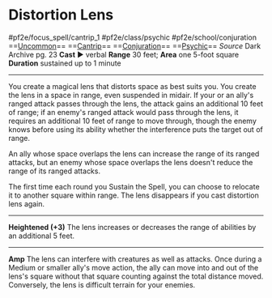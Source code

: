 # Distortion Lens
#pf2e/focus_spell/cantrip_1 #pf2e/class/psychic #pf2e/school/conjuration 
==[Uncommon](../../../../../TTRPGShare-Pathfinder-2E-Vault/rules/traits/uncommon.md)== ==[Cantrip](../../../../../TTRPGShare-Pathfinder-2E-Vault/rules/traits/cantrip.md)== ==[Conjuration](../../../../../TTRPGShare-Pathfinder-2E-Vault/rules/traits/conjuration.md)== ==[Psychic](../../../Traits/Psychic.md)==
*Source* Dark Archive pg. 23
**Cast** ► verbal
**Range** 30 feet; **Area** one 5-foot square
**Duration** sustained up to 1 minute

---
You create a magical lens that distorts space as best suits you. You create the lens in a space in range, even suspended in midair. If your or an ally's ranged attack passes through the lens, the attack gains an additional 10 feet of range; if an enemy's ranged attack would pass through the lens, it requires an additional 10 feet of range to move through, though the enemy knows before using its ability whether the interference puts the target out of range.

An ally whose space overlaps the lens can increase the range of its ranged attacks, but an enemy whose space overlaps the lens doesn't reduce the range of its ranged attacks.

The first time each round you Sustain the Spell, you can choose to relocate it to another square within range. The lens disappears if you cast distortion lens again.

<hr>

**Heightened (+3)** The lens increases or decreases the range of abilities by an additional 5 feet.

---
**Amp** The lens can interfere with creatures as well as attacks. Once during a Medium or smaller ally's move action, the ally can move into and out of the lens's square without that square counting against the total distance moved. Conversely, the lens is difficult terrain for your enemies.